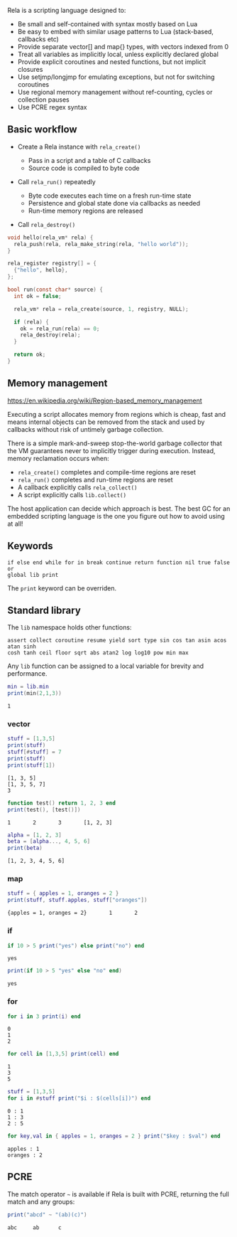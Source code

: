 Rela is a scripting language designed to:

* Be small and self-contained with syntax mostly based on Lua
* Be easy to embed with similar usage patterns to Lua (stack-based, callbacks etc)
* Provide separate vector[] and map{} types, with vectors indexed from 0
* Treat all variables as implicitly local, unless explicitly declared global
* Provide explicit coroutines and nested functions, but not implicit closures
* Use setjmp/longjmp for emulating exceptions, but not for switching coroutines
* Use regional memory management without ref-counting, cycles or collection pauses
* Use PCRE regex syntax

## Basic workflow

* Create a Rela instance with `rela_create()`
  * Pass in a script and a table of C callbacks
  * Source code is compiled to byte code

* Call `rela_run()` repeatedly
  * Byte code executes each time on a fresh run-time state
  * Persistence and global state done via callbacks as needed
  * Run-time memory regions are released

* Call `rela_destroy()`

```c
void hello(rela_vm* rela) {
  rela_push(rela, rela_make_string(rela, "hello world"));
}

rela_register registry[] = {
  {"hello", hello},
};

bool run(const char* source) {
  int ok = false;

  rela_vm* rela = rela_create(source, 1, registry, NULL);

  if (rela) {
    ok = rela_run(rela) == 0;
    rela_destroy(rela);
  }

  return ok;
}
```

## Memory management

https://en.wikipedia.org/wiki/Region-based_memory_management

Executing a script allocates memory from regions which is cheap, fast and means
internal objects can be removed from the stack and used by callbacks without
risk of untimely garbage collection.

There is a simple mark-and-sweep stop-the-world garbage collector that the VM
guarantees never to implicitly trigger during execution. Instead, memory
reclamation occurs when:

* `rela_create()` completes and compile-time regions are reset
* `rela_run()` completes and run-time regions are reset
* A callback explicitly calls `rela_collect()`
* A script explicitly calls `lib.collect()`

The host application can decide which approach is best. The best GC for an
embedded scripting language is the one you figure out how to avoid using at all!

## Keywords

```
if else end while for in break continue return function nil true false or
global lib print
```

The `print` keyword can be overriden.

## Standard library

The `lib` namespace holds other functions:

```
assert collect coroutine resume yield sort type sin cos tan asin acos atan sinh
cosh tanh ceil floor sqrt abs atan2 log log10 pow min max
```

Any `lib` function can be assigned to a local variable for brevity and
performance.

```lua
min = lib.min
print(min(2,1,3))
```

```
1
```

### vector

```lua
stuff = [1,3,5]
print(stuff)
stuff[#stuff] = 7
print(stuff)
print(stuff[1])
```

```
[1, 3, 5]
[1, 3, 5, 7]
3
```

```lua
function test() return 1, 2, 3 end
print(test(), [test()])
```

```
1       2       3       [1, 2, 3]
```

```lua
alpha = [1, 2, 3]
beta = [alpha..., 4, 5, 6]
print(beta)
```

```
[1, 2, 3, 4, 5, 6]
```

### map

```lua
stuff = { apples = 1, oranges = 2 }
print(stuff, stuff.apples, stuff["oranges"])
```

```
{apples = 1, oranges = 2}       1       2
```

### if

```lua
if 10 > 5 print("yes") else print("no") end
```

```
yes
```

```lua
print(if 10 > 5 "yes" else "no" end)
```

```
yes
```

### for

```lua
for i in 3 print(i) end
```

```
0
1
2
```

```lua
for cell in [1,3,5] print(cell) end
```

```
1
3
5
```

```lua
stuff = [1,3,5]
for i in #stuff print("$i : $(cells[i])") end
```

```
0 : 1
1 : 3
2 : 5
```

```lua
for key,val in { apples = 1, oranges = 2 } print("$key : $val") end
```

```
apples : 1
oranges : 2
```

## PCRE

The match operator `~` is available if Rela is built with PCRE, returning the
full match and any groups:

```lua
print("abcd" ~ "(ab)(c)")
```

```
abc     ab      c
```


